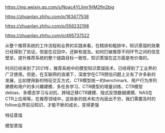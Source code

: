 https://mp.weixin.qq.com/s/Noac4YLIimr1HM2fln2bjg

https://zhuanlan.zhihu.com/p/163477538

https://zhuanlan.zhihu.com/p/556232198

https://zhuanlan.zhihu.com/p/495737522

从整个推荐系统的工作流程和业界的实践来看，在精排和粗排中，知识蒸馏的效果已经得到了验证。但是在召回中，还鲜有提及。如何打破推荐不同环节之间的信息壁垒，提升推荐系统的整个链路目标一致性，知识蒸馏在这方面是有价值的。

时间已经来到了2021年，推荐系统中的模型知识蒸馏技术，已经得到了工业界的广泛使用。但是，在互联网的浪潮下，深度学在CTR预估问题上又有了许多新的发展，比如使用新的特征交互方式、CTR模型统一的benchmark、用户行为序列建模和用户的多兴趣建模、多任务学习、CTR模型的增量训练、CTR模型debias、多模态学习与对抗、跨域迁移CTR建模、隐式反馈数据建模、NAS在CTR上应用等。在推荐领域中，这些新的技术和方向层出不穷，我们需要及时的follow业界前沿知识，才能不断的成长，变得更强



特征蒸馏

模型蒸馏